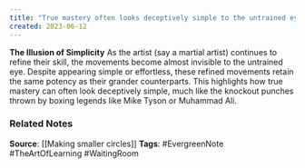 ```yaml
---
title: "True mastery often looks deceptively simple to the untrained eye"
created: 2023-06-12
---
```


**The Illusion of Simplicity**
As the artist (say a martial artist) continues to refine their skill, the movements become almost invisible to the untrained eye. Despite appearing simple or effortless, these refined movements retain the same potency as their grander counterparts. This highlights how true mastery can often look deceptively simple, much like the knockout punches thrown by boxing legends like Mike Tyson or Muhammad Ali.

### Related Notes
**Source**: [[Making smaller circles]]
**Tags**: #EvergreenNote #TheArtOfLearning #WaitingRoom 

